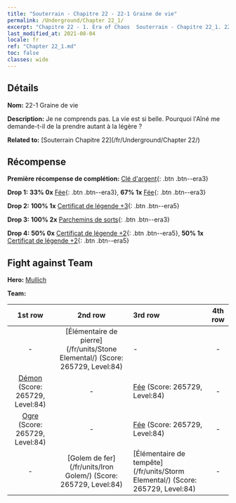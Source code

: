 ```yaml
---
title: "Souterrain - Chapitre 22 - 22-1 Graine de vie"
permalink: /Underground/Chapter 22_1/
excerpt: "Chapitre 22 - 1. Era of Chaos  Souterrain - Chapitre 22_1. 22-1 Graine de vie"
last_modified_at: 2021-08-04
locale: fr
ref: "Chapter 22_1.md"
toc: false
classes: wide
---
```


## Détails

 **Nom:** 22-1 Graine de vie

 **Description:** Je ne comprends pas. La vie est si belle. Pourquoi l'Aîné me demande-t-il de la prendre autant à la légère ?

 **Related to:** [Souterrain Chapitre 22](/fr/Underground/Chapter 22/)

## Récompense

 **Première récompense de complétion:** [Clé d'argent](/ItemsFR/con_693/){: .btn .btn--era3}

 **Drop 1:** **33% 0x** [Fée](/ItemsFR/unt_262/){: .btn .btn--era3}, **67% 1x** [Fée](/ItemsFR/unt_262/){: .btn .btn--era3}

 **Drop 2:** **100% 1x** [Certificat de légende +3](/ItemsFR/mat_88/){: .btn .btn--era5}

 **Drop 3:** **100% 2x** [Parchemins de sorts](/ItemsFR/con_694/){: .btn .btn--era3}

 **Drop 4:** **50% 0x** [Certificat de légende +2](/ItemsFR/mat_81/){: .btn .btn--era5}, **50% 1x** [Certificat de légende +2](/ItemsFR/mat_81/){: .btn .btn--era5}


## Fight against Team
 **Hero:** [Mullich](/fr/heroes/Mullich/)

 **Team:**


  | 1st row | 2nd row | 3rd row | 4th row |
  |:----:|:----:|:----|:----:|
  | - | [Élémentaire de pierre](/fr/units/Stone Elemental/) (Score: 265729, Level:84)  | - | - |
  | [Démon](/fr/units/Demon/) (Score: 265729, Level:84)  | - | [Fée](/fr/units/Sprite/) (Score: 265729, Level:84)  | - |
  | [Ogre](/fr/units/Ogre/) (Score: 265729, Level:84)  | - | [Fée](/fr/units/Sprite/) (Score: 265729, Level:84)  | - |
  | - | [Golem de fer](/fr/units/Iron Golem/) (Score: 265729, Level:84)  | [Élémentaire de tempête](/fr/units/Storm Elemental/) (Score: 265729, Level:84)  | - |


